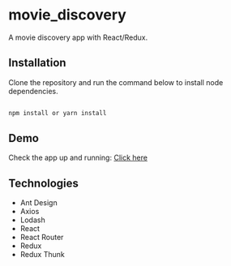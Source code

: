 # movie_discovery

A movie discovery app with React/Redux.  

## Installation

Clone the repository and run the command below to install node dependencies.

```sh

npm install or yarn install

```  

## Demo

Check the app up and running: [Click here](https://feel-the-movies-e7ac1.firebaseapp.com/)

## Technologies

- Ant Design
- Axios
- Lodash
- React
- React Router
- Redux
- Redux Thunk
